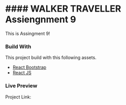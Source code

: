 # #### WALKER TRAVELLER Assiengnment 9

This is Assingment 9!

### Build With

This project build with this following assets.

- [React Bootstrap](https://react-bootstrap.netlify.app/)
- [React JS](https://reactjs.org/)


### Live Preview

Project Link: []()
